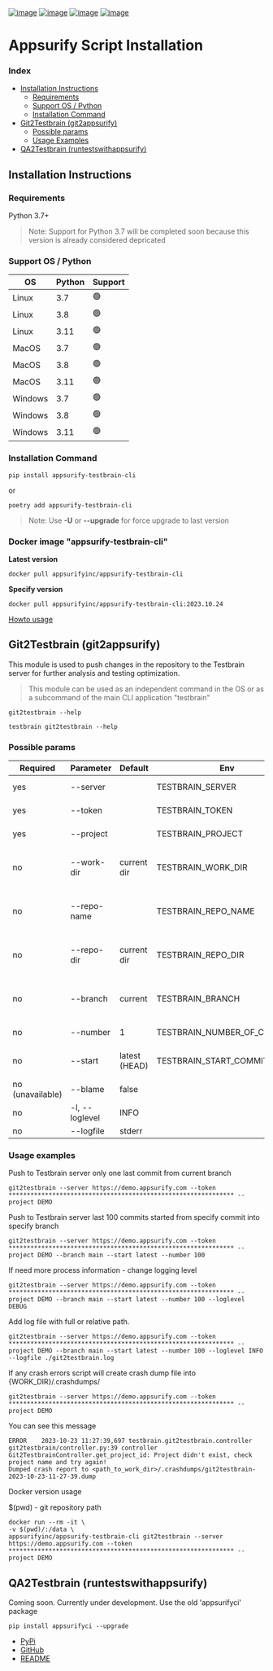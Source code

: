 [![image](https://img.shields.io/github/v/release/Appsurify/appsurify-testbrain-cli?label=github)](https://github.com/Appsurify/appsurify-testbrain-cli/releases)
[![image](https://img.shields.io/pypi/v/appsurify-testbrain-cli.svg)](https://pypi.org/project/appsurify-testbrain-cli/)
[![image](https://img.shields.io/pypi/l/appsurify-testbrain-cli.svg)](https://pypi.org/project/appsurify-testbrain-cli/)
[![image](https://img.shields.io/pypi/pyversions/appsurify-testbrain-cli.svg)](https://pypi.org/project/appsurify-testbrain-cli/)


# Appsurify Script Installation

### Index
- [Installation Instructions](#installation-instructions)
    - [Requirements](#requirements)
    - [Support OS / Python](#support-os--python)
    - [Installation Command](#installation-command)
- [Git2Testbrain (git2appsurify)](#git2testbrain-git2appsurify)
    - [Possible params](#possible-params)
    - [Usage Examples](#usage-examples)
- [QA2Testbrain (runtestswithappsurify)](#qa2testbrain-runtestswithappsurify)


## Installation Instructions

### Requirements

Python 3.7+

> Note: Support for Python 3.7 will be completed soon because
> this version is already considered depricated


### Support OS / Python


| OS      | Python | Support |
|---------|--------|---------|
| Linux   | 3.7    | 🟢      |
| Linux   | 3.8    | 🟢      |
| Linux   | 3.11   | 🟢      |
| MacOS   | 3.7    | 🟢      |
| MacOS   | 3.8    | 🟢      |
| MacOS   | 3.11   | 🟢      |
| Windows | 3.7    | 🟢      |
| Windows | 3.8    | 🟢      |
| Windows | 3.11   | 🟢      |


### Installation Command

```shell
pip install appsurify-testbrain-cli
```
or
```shell
poetry add appsurify-testbrain-cli
```

> Note: Use **-U** or **--upgrade** for force upgrade to last version


### Docker image "appsurify-testbrain-cli"

**Latest version**
```shell
docker pull appsurifyinc/appsurify-testbrain-cli

```
**Specify version**
```shell
docker pull appsurifyinc/appsurify-testbrain-cli:2023.10.24

```

[Howto usage](#usage-examples)

## Git2Testbrain (git2appsurify)

This module is used to push changes in the repository to the Testbrain
server for further analysis and testing optimization.


> This module can be used as an independent command in the OS or as
> a subcommand of the main CLI application "testbrain"


```shell
git2testbrain --help
```
```shell
testbrain git2testbrain --help
```

### Possible params

| Required         | Parameter      | Default       | Env                         | Description                                                                                                 | Example          |
|------------------|----------------|---------------|-----------------------------|-------------------------------------------------------------------------------------------------------------|------------------|
| yes              | --server       |               | TESTBRAIN_SERVER            | Enter your testbrain server instance url.                                                                   | http://127.0.0.1 |
| yes              | --token        |               | TESTBRAIN_TOKEN             | Enter your testbrain server instance token.                                                                 |                  |
| yes              | --project      |               | TESTBRAIN_PROJECT           | Enter your testbrain project name.                                                                          |                  |
| no               | --work-dir     | current dir   | TESTBRAIN_WORK_DIR          | Enter the testbrain script working directory. If not specified, the current working directory will be used. |                  |
| no               | --repo-name    |               | TESTBRAIN_REPO_NAME         | Define repository name. If not specified, it will be automatically taken from the GitRepository repository. |                  |
| no               | --repo-dir     | current dir   | TESTBRAIN_REPO_DIR          | Enter the git repository directory. If not specified, the current working directory will be used.           |                  |
| no               | --branch       | current       | TESTBRAIN_BRANCH            | Enter the explicit branch to process commits. If not specified, use current active branch.                  |                  |
| no               | --number       | 1             | TESTBRAIN_NUMBER_OF_COMMITS | Enter the number of commits to process.                                                                     |                  |
| no               | --start        | latest (HEAD) | TESTBRAIN_START_COMMIT      | Enter the commit that should be starter. If not specified, it will be used 'latest' commit.                 |                  |
| no (unavailable) | --blame        | false         |                             | Add blame information.                                                                                      |                  |
| no               | -l, --loglevel | INFO          |                             | Possible failities: DEBUG/INFO/WARNING/ERROR                                                                |                  |
| no               | --logfile      | stderr        |                             | Save logs to file                                                                                           |                  |


### Usage examples

Push to Testbrain server only one last commit from current branch

```shell
git2testbrain --server https://demo.appsurify.com --token ************************************************************** --project DEMO

```

Push to Testbrain server last 100 commits
started from specify commit into specify branch

```shell
git2testbrain --server https://demo.appsurify.com --token ************************************************************** --project DEMO --branch main --start latest --number 100

```

If need more process information - change logging level

```shell
git2testbrain --server https://demo.appsurify.com --token ************************************************************** --project DEMO --branch main --start latest --number 100 --loglevel DEBUG

```

Add log file with full or relative path.

```shell
git2testbrain --server https://demo.appsurify.com --token ************************************************************** --project DEMO --branch main --start latest --number 100 --loglevel INFO --logfile ./git2testbrain.log

```


If any crash errors script will create crash dump file into {WORK_DIR}/.crashdumps/

```shell
git2testbrain --server https://demo.appsurify.com --token ************************************************************** --project DEMO

```
You can see this message
```text
ERROR    2023-10-23 11:27:39,697 testbrain.git2testbrain.controller git2testbrain/controller.py:39 controller Git2TestbrainController.get_project_id: Project didn't exist, check project name and try again!
Dumped crash report to <path_to_work_dir>/.crashdumps/git2testbrain-2023-10-23-11-27-39.dump

```

Docker version usage

$(pwd) - git repository path

```shell
docker run --rm -it \
-v $(pwd)/:/data \
appsurifyinc/appsurify-testbrain-cli git2testbrain --server https://demo.appsurify.com --token ************************************************************** --project DEMO

```


## QA2Testbrain (runtestswithappsurify)

Coming soon. Currently under development. Use the old 'appsurifyci' package

```shell
pip install appsurifyci --upgrade
```

- [PyPi](https://pypi.org/project/appsurifyci/)
- [GitHub](https://github.com/Appsurify/appsurifyci)
- [README](https://github.com/Appsurify/appsurifyci/blob/master/README.md)




